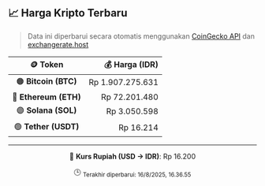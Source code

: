 

<!-- HARGA_KRIPTO -->
## 📈 Harga Kripto Terbaru

> Data ini diperbarui secara otomatis menggunakan [CoinGecko API](https://www.coingecko.com/) dan [exchangerate.host](https://exchangerate.host/)

<div align="center">

| 🪙 Token | 💰 Harga (IDR) |
|:------:|---------------:|
| 🟠 **Bitcoin (BTC)**   | Rp 1.907.275.631 |
| 🔵 **Ethereum (ETH)**  | Rp 72.201.480 |
| 🟣 **Solana (SOL)**    | Rp 3.050.598 |
| 🟢 **Tether (USDT)**   | Rp 16.214 |

---

💱 **Kurs Rupiah (USD → IDR)**: Rp 16.200

🕒 <sub>Terakhir diperbarui: 16/8/2025, 16.36.55</sub>

</div>
<!-- /HARGA_KRIPTO -->